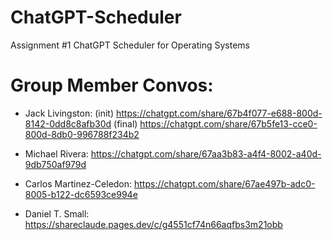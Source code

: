 # ChatGPT-Scheduler
Assignment #1 ChatGPT Scheduler for Operating Systems


# Group Member Convos:
- Jack Livingston: (init) https://chatgpt.com/share/67b4f077-e688-800d-8142-0dd8c8afb30d
                   (final) https://chatgpt.com/share/67b5fe13-cce0-800d-8db0-996788f234b2

- Michael Rivera: https://chatgpt.com/share/67aa3b83-a4f4-8002-a40d-9db750af979d
- Carlos Martinez-Celedon: https://chatgpt.com/share/67ae497b-adc0-8005-b122-dc6593ce994e
- Daniel T. Small: https://shareclaude.pages.dev/c/g4551cf74n66aqfbs3m21obb
